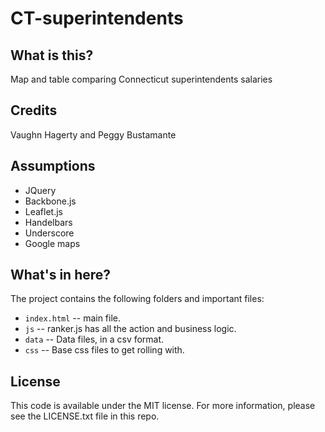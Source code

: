 CT-superintendents
========================

What is this?
-------------
Map and table comparing Connecticut superintendents salaries

Credits
---------
Vaughn Hagerty and Peggy Bustamante

Assumptions
-----------

* JQuery
* Backbone.js
* Leaflet.js
* Handelbars
* Underscore
* Google maps


What's in here?
---------------

The project contains the following folders and important files:

* ``index.html`` -- main file.
* ``js`` -- ranker.js has all the action and business logic.
* ``data`` -- Data files, in a csv format.
* ``css`` -- Base css files to get rolling with.


License
----------

This code is available under the MIT license. For more information, please see the LICENSE.txt file in this repo.
